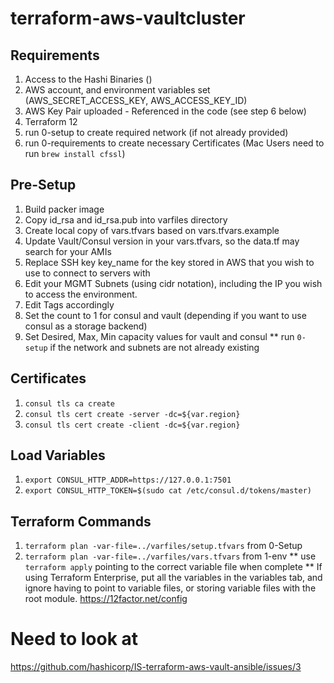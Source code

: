 # terraform-aws-vaultcluster

## Requirements
1. Access to the Hashi Binaries ()
2. AWS account, and environment variables set (AWS_SECRET_ACCESS_KEY, AWS_ACCESS_KEY_ID)
3. AWS Key Pair uploaded - Referenced in the code (see step 6 below)
4. Terraform 12
5. run 0-setup to create required network (if not already provided)
6. run 0-requirements to create necessary Certificates (Mac Users need to run `brew install cfssl`)

## Pre-Setup
1. Build packer image
2. Copy id_rsa and id_rsa.pub into varfiles directory
3. Create local copy of vars.tfvars based on vars.tfvars.example
4. Update Vault/Consul version in your vars.tfvars, so the data.tf may search for your AMIs
5. Replace SSH key key_name for the key stored in AWS that you wish to use to connect to servers with
6. Edit your MGMT Subnets (using cidr notation), including the IP you wish to access the environment.
7. Edit Tags accordingly
8. Set the count to 1 for consul and vault (depending if you want to use consul as a storage backend)
10. Set Desired, Max, Min capacity values for vault and consul
** run `0-setup` if the network and subnets are not already existing

## Certificates
1. ```consul tls ca create```
2. ```consul tls cert create -server -dc=${var.region}```
3. ```consul tls cert create -client -dc=${var.region}```

## Load Variables
1. ```export CONSUL_HTTP_ADDR=https://127.0.0.1:7501```
2. ```export CONSUL_HTTP_TOKEN=$(sudo cat /etc/consul.d/tokens/master)```

## Terraform Commands
1. ```terraform plan -var-file=../varfiles/setup.tfvars``` from 0-Setup
2. ```terraform plan -var-file=../varfiles/vars.tfvars``` from 1-env
** use ```terraform apply``` pointing to the correct variable file when complete
** If using Terraform Enterprise, put all the variables in the variables tab, and ignore having to point to variable files, or storing variable files with the root module. https://12factor.net/config

# Need to look at

https://github.com/hashicorp/IS-terraform-aws-vault-ansible/issues/3

